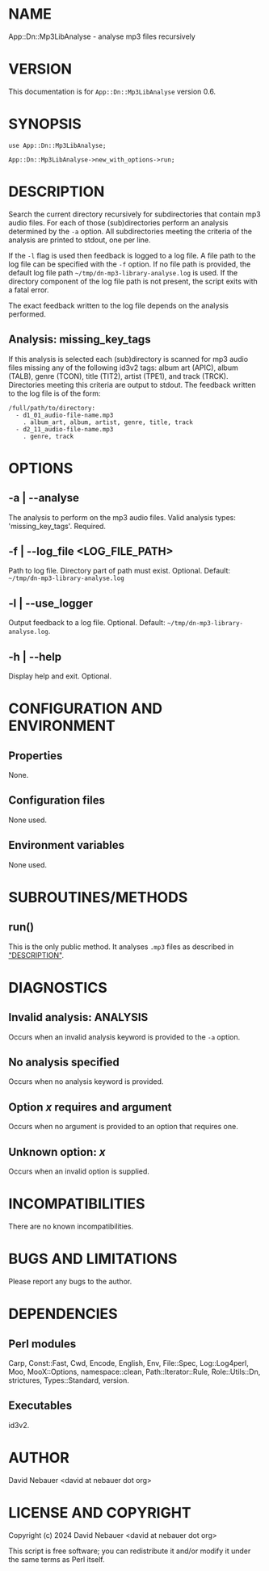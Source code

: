 # NAME

App::Dn::Mp3LibAnalyse - analyse mp3 files recursively

# VERSION

This documentation is for `App::Dn::Mp3LibAnalyse` version 0.6.

# SYNOPSIS

    use App::Dn::Mp3LibAnalyse;

    App::Dn::Mp3LibAnalyse->new_with_options->run;

# DESCRIPTION

Search the current directory recursively for subdirectories that contain mp3
audio files. For each of those (sub)directories perform an analysis determined
by the `-a` option. All subdirectories meeting the criteria of the analysis
are printed to stdout, one per line.

If the `-l` flag is used then feedback is logged to a log file. A file path to
the log file can be specified with the `-f` option. If no file path is
provided, the default log file path `~/tmp/dn-mp3-library-analyse.log`
is used. If the directory component of the log file path is not present, the
script exits with a fatal error.

The exact feedback written to the log file depends on the analysis performed.

## Analysis: missing\_key\_tags

If this analysis is selected each (sub)directory is scanned for mp3 audio files
missing any of the following id3v2 tags: album art (APIC), album (TALB), genre
(TCON), title (TIT2), artist (TPE1), and track (TRCK). Directories meeting this
criteria are output to stdout. The feedback written to the log file is of the
form:

    /full/path/to/directory:
      - d1_01_audio-file-name.mp3
        . album_art, album, artist, genre, title, track
      - d2_11_audio-file-name.mp3
        . genre, track

# OPTIONS

## -a | --analyse <ANALYSIS>

The analysis to perform on the mp3 audio files. Valid analysis types:
'missing\_key\_tags'. Required.

## -f | --log\_file <LOG\_FILE\_PATH>

Path to log file. Directory part of path must exist. Optional. Default:
`~/tmp/dn-mp3-library-analyse.log`

## -l | --use\_logger

Output feedback to a log file. Optional. Default:
`~/tmp/dn-mp3-library-analyse.log`.

## -h | --help

Display help and exit. Optional.

# CONFIGURATION AND ENVIRONMENT

## Properties

None.

## Configuration files

None used.

## Environment variables

None used.

# SUBROUTINES/METHODS

## run()

This is the only public method. It analyses `.mp3` files as described in
["DESCRIPTION"](#description).

# DIAGNOSTICS

## Invalid analysis: ANALYSIS

Occurs when an invalid analysis keyword is provided to the `-a` option.

## No analysis specified

Occurs when no analysis keyword is provided.

## Option _x_ requires and argument

Occurs when no argument is provided to an option that requires one.

## Unknown option: _x_

Occurs when an invalid option is supplied.

# INCOMPATIBILITIES

There are no known incompatibilities.

# BUGS AND LIMITATIONS

Please report any bugs to the author.

# DEPENDENCIES

## Perl modules

Carp, Const::Fast, Cwd, Encode, English, Env, File::Spec, Log::Log4perl, Moo,
MooX::Options, namespace::clean, Path::Iterator::Rule, Role::Utils::Dn,
strictures, Types::Standard, version.

## Executables

id3v2.

# AUTHOR

David Nebauer &lt;david at nebauer dot org>

# LICENSE AND COPYRIGHT

Copyright (c) 2024 David Nebauer &lt;david at nebauer dot org>

This script is free software; you can redistribute it and/or modify it under
the same terms as Perl itself.
